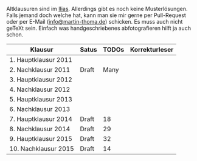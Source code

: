 Altklausuren sind im [Ilias](https://ilias.studium.kit.edu/goto_produktiv_fold_493586.html).
Allerdings gibt es noch keine Musterlösungen. Falls jemand doch welche hat,
kann man sie mir gerne per Pull-Request oder per E-Mail (info@martin-thoma.de)
schicken. Es muss auch nicht geTeXt sein. Einfach was handgeschriebenes
abfotografieren hilft ja auch schon.

<table>
    <thead>
        <tr>
            <th>Klausur</th>
            <th>Satus</th>
            <th>TODOs</th>
            <th>Korrekturleser</th>
        </tr>
    </thead>
    <tbody>
        <tr>
            <td>1. Hauptklausur 2011</td>
            <td>&nbsp;</td>
            <td>&nbsp;</td>
            <td>&nbsp;</td>
        </tr>
        <tr>
            <td>2. Nachklausur 2011</td>
            <td>Draft</td>
            <td>Many</td>
            <td>&nbsp;</td>
        </tr>
        <tr>
            <td>3. Hauptklausur 2012</td>
            <td>&nbsp;</td>
            <td>&nbsp;</td>
            <td>&nbsp;</td>
        </tr>
        <tr>
            <td>4. Nachklausur 2012</td>
            <td>&nbsp;</td>
            <td>&nbsp;</td>
            <td>&nbsp;</td>
        </tr>
        <tr>
            <td>5. Hauptklausur 2013</td>
            <td>&nbsp;</td>
            <td>&nbsp;</td>
            <td>&nbsp;</td>
        </tr>
        <tr>
            <td>6. Nachklausur 2013</td>
            <td>&nbsp;</td>
            <td>&nbsp;</td>
            <td>&nbsp;</td>
        </tr>
        <tr>
            <td>7. Hauptklausur 2014</td>
            <td>Draft</td>
            <td>18</td>
            <td>&nbsp;</td>
        </tr>
        <tr>
            <td>8. Nachklausur 2014</td>
            <td>Draft</td>
            <td>29</td>
            <td>&nbsp;</td>
        </tr>
        <tr>
            <td>9. Hauptklausur 2015</td>
            <td>Draft</td>
            <td>32</td>
            <td>&nbsp;</td>
        </tr>
        <tr>
            <td>10. Nachklausur 2015</td>
            <td>Draft</td>
            <td>14</td>
            <td>&nbsp;</td>
        </tr>
    </tbody>
</table>